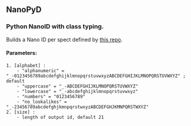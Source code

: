 ## NanoPyD

### Python NanoID with class typing.

Builds a Nano ID per spect defined by [this repo](https://github.com/ai/nanoid).

#### Parameters:

    1. [alphabet] :
        - "alphanumeric" = "_-0123456789abcdefghijklmnopqrstuvwxyzABCDEFGHIJKLMNOPQRSTUVWXYZ" ; default
        - "uppercase" = "_-ABCDEFGHIJKLMNOPQRSTUVWXYZ"
        - "lowercase" = "_-abcdefghijklmnopqrstuvwxyz"
        - "numbers" = "0123456789"
        - "no_lookalikes" = "_-23456789abcdefghjkmnpqrstwxyzABCDEFGHJKMNPQRSTWXYZ"
    2. [size] :
        - length of output id, default 21
